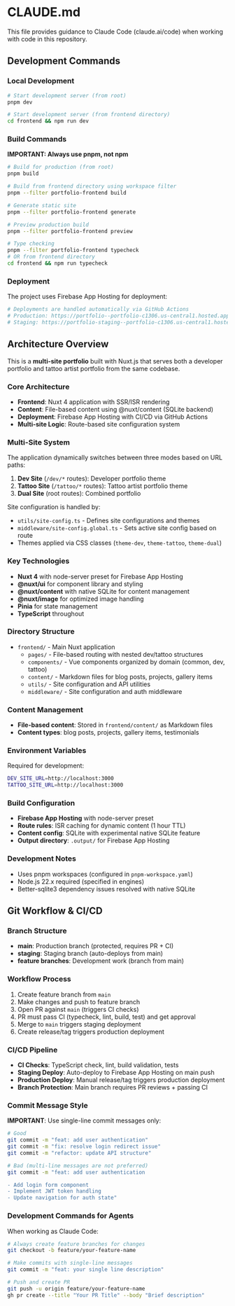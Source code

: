 # CLAUDE.md

This file provides guidance to Claude Code (claude.ai/code) when working with code in this repository.

## Development Commands

### Local Development
```bash
# Start development server (from root)
pnpm dev

# Start development server (from frontend directory)
cd frontend && npm run dev
```

### Build Commands
**IMPORTANT: Always use pnpm, not npm**

```bash
# Build for production (from root)
pnpm build

# Build from frontend directory using workspace filter
pnpm --filter portfolio-frontend build

# Generate static site
pnpm --filter portfolio-frontend generate

# Preview production build
pnpm --filter portfolio-frontend preview

# Type checking
pnpm --filter portfolio-frontend typecheck
# OR from frontend directory
cd frontend && npm run typecheck
```

### Deployment
The project uses Firebase App Hosting for deployment:
```bash
# Deployments are handled automatically via GitHub Actions
# Production: https://portfolio--portfolio-c1306.us-central1.hosted.app
# Staging: https://portfolio-staging--portfolio-c1306.us-central1.hosted.app
```

## Architecture Overview

This is a **multi-site portfolio** built with Nuxt.js that serves both a developer portfolio and tattoo artist portfolio from the same codebase.

### Core Architecture
- **Frontend**: Nuxt 4 application with SSR/ISR rendering
- **Content**: File-based content using @nuxt/content (SQLite backend)
- **Deployment**: Firebase App Hosting with CI/CD via GitHub Actions
- **Multi-site Logic**: Route-based site configuration system

### Multi-Site System
The application dynamically switches between three modes based on URL paths:

1. **Dev Site** (`/dev/*` routes): Developer portfolio theme
2. **Tattoo Site** (`/tattoo/*` routes): Tattoo artist portfolio theme  
3. **Dual Site** (root routes): Combined portfolio

Site configuration is handled by:
- `utils/site-config.ts` - Defines site configurations and themes
- `middleware/site-config.global.ts` - Sets active site config based on route
- Themes applied via CSS classes (`theme-dev`, `theme-tattoo`, `theme-dual`)

### Key Technologies
- **Nuxt 4** with node-server preset for Firebase App Hosting
- **@nuxt/ui** for component library and styling
- **@nuxt/content** with native SQLite for content management
- **@nuxt/image** for optimized image handling
- **Pinia** for state management
- **TypeScript** throughout

### Directory Structure
- `frontend/` - Main Nuxt application
  - `pages/` - File-based routing with nested dev/tattoo structures
  - `components/` - Vue components organized by domain (common, dev, tattoo)
  - `content/` - Markdown files for blog posts, projects, gallery items
  - `utils/` - Site configuration and API utilities
  - `middleware/` - Site configuration and auth middleware

### Content Management
- **File-based content**: Stored in `frontend/content/` as Markdown files
- **Content types**: blog posts, projects, gallery items, testimonials

### Environment Variables
Required for development:
```bash
DEV_SITE_URL=http://localhost:3000  
TATTOO_SITE_URL=http://localhost:3000
```

### Build Configuration
- **Firebase App Hosting** with node-server preset
- **Route rules**: ISR caching for dynamic content (1 hour TTL)
- **Content config**: SQLite with experimental native SQLite feature
- **Output directory**: `.output/` for Firebase App Hosting

### Development Notes
- Uses pnpm workspaces (configured in `pnpm-workspace.yaml`)
- Node.js 22.x required (specified in engines)
- Better-sqlite3 dependency issues resolved with native SQLite

## Git Workflow & CI/CD

### Branch Structure
- **main**: Production branch (protected, requires PR + CI)
- **staging**: Staging branch (auto-deploys from main)
- **feature branches**: Development work (branch from main)

### Workflow Process
1. Create feature branch from `main`
2. Make changes and push to feature branch
3. Open PR against `main` (triggers CI checks)
4. PR must pass CI (typecheck, lint, build, test) and get approval
5. Merge to `main` triggers staging deployment
6. Create release/tag triggers production deployment

### CI/CD Pipeline
- **CI Checks**: TypeScript check, lint, build validation, tests
- **Staging Deploy**: Auto-deploy to Firebase App Hosting on main push
- **Production Deploy**: Manual release/tag triggers production deployment
- **Branch Protection**: Main branch requires PR reviews + passing CI

### Commit Message Style
**IMPORTANT**: Use single-line commit messages only:
```bash
# Good
git commit -m "feat: add user authentication"
git commit -m "fix: resolve login redirect issue" 
git commit -m "refactor: update API structure"

# Bad (multi-line messages are not preferred)
git commit -m "feat: add user authentication

- Add login form component
- Implement JWT token handling
- Update navigation for auth state"
```

### Development Commands for Agents
When working as Claude Code:
```bash
# Always create feature branches for changes
git checkout -b feature/your-feature-name

# Make commits with single-line messages
git commit -m "feat: your single line description"

# Push and create PR
git push -u origin feature/your-feature-name
gh pr create --title "Your PR Title" --body "Brief description"
```